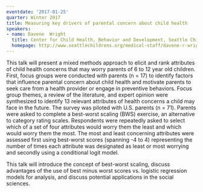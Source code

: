 ```yaml
---
eventdate: '2017-01-25'
quarter: Winter 2017
title: Measuring key drivers of parental concern about child health
speakers:
- name: Davene  Wright
  title: Center for Child Health, Behavior and Development, Seattle Children's Hospital
  homepage: http://www.seattlechildrens.org/medical-staff/davene-r-wright/
---
```

This talk will present a mixed methods approach to elicit and rank attributes of child health concerns that may worry parents of 6 to 12 year old children. First, focus groups were conducted with parents (n = 17) to identify factors that influence parental concern about child health and motivate parents to seek care from a health provider or engage in preventive behaviors. Focus group themes, a review of the literature, and expert opinion were synthesized to identify 13 relevant attributes of health concerns a child may face in the future. The survey was piloted with U.S. parents (n = 71). Parents were asked to complete a best-worst scaling (BWS) exercise, an alternative to category rating scales. Respondents were repeatedly asked to select which of a set of four attributes would worry them the least and which would worry them the most. The most and least concerning attributes were assessed first using best-worst scores (spanning -4 to 4) representing the number of times each attribute was designated as least or most worrying and secondly using a conditional logit model. 

This talk will introduce the concept of best-worst scaling, discuss advantages of the use of best minus worst scores vs. logistic regression models for analysis, and discuss potential applications in the social sciences.